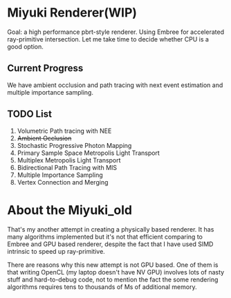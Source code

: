 # Miyuki Renderer(WIP)

Goal: a high performance pbrt-style renderer. Using Embree for accelerated ray-primitive intersection.
Let me take time to decide whether CPU is a good option.

## Current Progress

We have ambient occlusion and path tracing with next event estimation and multiple importance sampling.

##  TODO List

1. Volumetric Path tracing with NEE
2. ~~Ambient Occlusion~~
3. Stochastic Progressive Photon Mapping
4. Primary Sample Space Metropolis Light Transport
5. Multiplex Metropolis Light Transport
6. Bidirectional Path Tracing with MIS
7. Multiple Importance Sampling
8. Vertex Connection and Merging

# About the Miyuki_old

That's my another attempt in creating a physically based renderer. It has many algorithms implemented but it's not that efficient comparing to Embree and GPU based renderer, despite the fact that I have used SIMD intrinsic to speed up ray-primitive.

There are reasons why this new attempt is not GPU based. One of them is that writing OpenCL (my laptop doesn't have NV GPU) involves lots of nasty stuff and hard-to-debug code, not to mention the fact the some rendering algorithms requires tens to thousands of Ms of additional memory.
